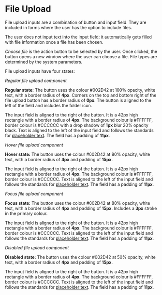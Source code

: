 # File Upload

File upload inputs are a combination of button and input field. They are included in forms where the user has the option to include files.

The user does not input text into the input field; it automatically gets filled with file information once a file has been chosen.

_Choose file_ is the action button to be selected by the user. Once clicked, the button opens a new window where the user can choose a file. File types are determined by the system parameters.

File upload inputs have four states:

*Regular file upload component*

**Regular state:** The button uses the colour \#002D42 at 100% opacity, white text, with a border radius of **4px**. Corners on the top and bottom right of the file upload button has a border radius of **0px**. The button is aligned to the left of the field and includes the folder icon.

The input field is aligned to the right of the button. It is a 42px high rectangle with a border radius of **4px**. The background colour is \#FFFFFF, border colour is \#CCCCCC with a drop shadow of **1px** blur 20% opacity black. Text is aligned to the left of the input field and follows the standards for [placeholder text](typography.md). The field has a padding of **11px**.

*Hover file upload component*

**Hover state:** The button uses the colour \#002D42 at 80% opacity, white text, with a border radius of **4px** and padding of **15px**.

The input field is aligned to the right of the button. It is a 42px high rectangle with a border radius of **4px**. The background colour is \#FFFFFF, border colour is \#CCCCCC. Text is aligned to the left of the input field and follows the standards for [placeholder text](typography.md). The field has a padding of **11px**.

*Focus file upload component*

**Focus state:** The button uses the colour \#002D42 at 80% opacity, white text, with a border radius of **4px** and padding of **15px**. Includes a **3px** stroke in the primary colour.

The input field is aligned to the right of the button. It is a 42px high rectangle with a border radius of **4px**. The background colour is \#FFFFFF, border colour is \#CCCCCC. Text is aligned to the left of the input field and follows the standards for [placeholder text](typography.md). The field has a padding of **11px**.

*Disabled file upload component*

**Disabled state:** The button uses the colour \#002D42 at 50% opacity, white text, with a border radius of **4px** and padding of **15px**.

The input field is aligned to the right of the button. It is a 42px high rectangle with a border radius of **4px**. The background colour is \#FFFFFF, border colour is \#CCCCCC. Text is aligned to the left of the input field and follows the standards for [placeholder text](typography.md). The field has a padding of **11px**.
